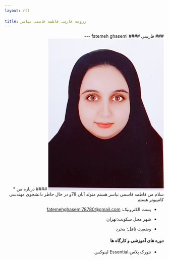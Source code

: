 ```yaml
---
layout: rtl

title: رزومه فارسی فاطمه قاسمی نیاسر 
---
```


<div dir="rtl">
### فارسی
#### fatemeh ghasemi 
---<img src="pic.jpeg">
#### درباره من 
* سلام من فاطمه قاسمی نیاسر هستم متولد آبان 78و در حال حاظر دانشجوی مهندسی کامپیوتر هستم

* پست الکترونیک: fatemehghasemi78780@gmail.com

* شهر محل سکونت:تهران 

* وضعیت تاهل: مجرد

#### دوره های آموزشی و کارگاه ها

* نتورک پلاس،Essential لینوکس
</div>

